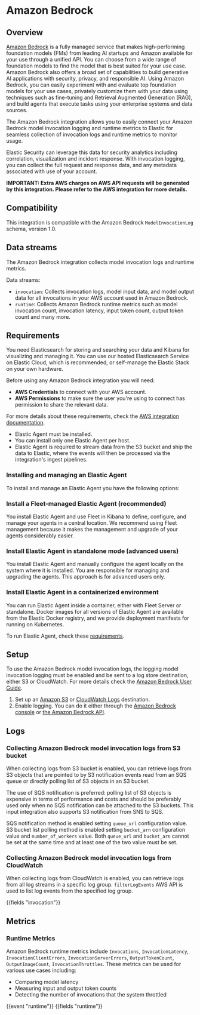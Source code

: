 # Amazon Bedrock

## Overview

[Amazon Bedrock](https://docs.aws.amazon.com/bedrock/index.html) is a fully managed
service that makes high-performing foundation models (FMs) from leading AI
startups and Amazon available for your use through a unified API. You can choose
from a wide range of foundation models to find the model that is best suited for
your use case. Amazon Bedrock also offers a broad set of capabilities to build
generative AI applications with security, privacy, and responsible AI. Using
Amazon Bedrock, you can easily experiment with and evaluate top foundation
models for your use cases, privately customize them with your data using
techniques such as fine-tuning and Retrieval Augmented Generation (RAG), and
build agents that execute tasks using your enterprise systems and data sources.

The Amazon Bedrock integration allows you to easily connect your Amazon Bedrock model
invocation logging and runtime metrics to Elastic for seamless collection of
invocation logs and runtime metrics to monitor usage. 

Elastic Security can leverage this data for security analytics including
correlation, visualization and incident response. With invocation logging, you
can collect the full request and response data, and any metadata associated with
use of your account.

**IMPORTANT: Extra AWS charges on AWS API requests will be generated by this
integration. Please refer to the AWS integration for more details.**

## Compatibility

This integration is compatible with the Amazon Bedrock `ModelInvocationLog` schema,
version 1.0.

## Data streams

The Amazon Bedrock integration collects model invocation logs and runtime metrics.

Data streams:
 - `invocation`: Collects invocation logs, model input data, and model output
   data for all invocations in your AWS account used in Amazon Bedrock.
 - `runtime`: Collects Amazon Bedrock runtime metrics such as model invocation
   count, invocation latency, input token count, output token count and many
   more.   

## Requirements

You need Elasticsearch for storing and searching your data and Kibana for
visualizing and managing it. You can use our hosted Elasticsearch Service on
Elastic Cloud, which is recommended, or self-manage the Elastic Stack on your
own hardware.

Before using any Amazon Bedrock integration you will need:

* **AWS Credentials** to connect with your AWS account.
* **AWS Permissions** to make sure the user you're using to connect has
  permission to share the relevant data.

For more details about these requirements, check the [AWS
integration
documentation](https://docs.elastic.co/integrations/aws#requirements).

- Elastic Agent must be installed.
- You can install only one Elastic Agent per host.
- Elastic Agent is required to stream data from the S3 bucket and ship the
  data to Elastic, where the events will then be processed via the
  integration's ingest pipelines.

### Installing and managing an Elastic Agent

To install and manage an Elastic Agent you have the following options:

### Install a Fleet-managed Elastic Agent (recommended)

You install Elastic Agent and use Fleet in Kibana to
define, configure, and manage your agents in a central location. We recommend
using Fleet management because it makes the management and upgrade of your
agents considerably easier.

### Install Elastic Agent in standalone mode (advanced users)

You install Elastic Agent and manually configure the agent
locally on the system where it is installed. You are responsible for managing
and upgrading the agents. This approach is for advanced users only.

### Install Elastic Agent in a containerized environment

You can run Elastic Agent inside a container, either with Fleet Server or
standalone. Docker images for all versions of Elastic Agent are available
from the Elastic Docker registry, and we provide deployment manifests for
running on Kubernetes.

To run Elastic Agent, check these [requirements](https://www.elastic.co/guide/en/fleet/current/elastic-agent-installation.html).

## Setup

To use the Amazon Bedrock model invocation logs, the logging model
invocation logging must be enabled and be sent to a log store destination,
either S3 or CloudWatch. For more details check the
[Amazon Bedrock User Guide](https://docs.aws.amazon.com/bedrock/latest/userguide/model-invocation-logging.html).

1. Set up an [Amazon S3](https://docs.aws.amazon.com/bedrock/latest/userguide/model-invocation-logging.html#setup-s3-destination) or [CloudWatch Logs](https://docs.aws.amazon.com/bedrock/latest/userguide/model-invocation-logging.html#setup-cloudwatch-logs-destination) destination.
2. Enable logging. You can do it either through the [Amazon Bedrock console](https://docs.aws.amazon.com/bedrock/latest/userguide/model-invocation-logging.html#model-invocation-logging-console) or [the Amazon Bedrock API](https://docs.aws.amazon.com/bedrock/latest/userguide/model-invocation-logging.html#using-apis-logging). 

## Logs

### Collecting Amazon Bedrock model invocation logs from S3 bucket

When collecting logs from S3 bucket is enabled, you can retrieve logs from S3
objects that are pointed to by S3 notification events read from an SQS queue or
directly polling list of S3 objects in an S3 bucket. 

The use of SQS notification is preferred: polling list of S3 objects is 
expensive in terms of performance and costs and should be preferably used only 
when no SQS notification can be attached to the S3 buckets. This input 
integration also supports S3 notification from SNS to SQS.

SQS notification method is enabled setting `queue_url` configuration value. S3 
bucket list polling method is enabled setting `bucket_arn` configuration value
and `number_of_workers` value. Both `queue_url` and `bucket_arn` cannot be set 
at the same time and at least one of the two value must be set.

### Collecting Amazon Bedrock model invocation logs from CloudWatch

When collecting logs from CloudWatch is enabled, you can retrieve logs from 
all log streams in a specific log group. `filterLogEvents` AWS API is used to 
list log events from the specified log group.

{{fields "invocation"}}

## Metrics

### Runtime Metrics

Amazon Bedrock runtime metrics include `Invocations`, `InvocationLatency`,
`InvocationClientErrors`, `InvocationServerErrors`, `OutputTokenCount`,
`OutputImageCount`, `InvocationThrottles`. These metrics can be used for various use cases including: 
 - Comparing model latency 
 - Measuring input and output token counts
 - Detecting the number of invocations that the system throttled   

{{event "runtime"}}
{{fields "runtime"}}
